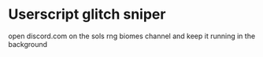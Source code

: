 # Userscript glitch sniper 
open discord.com on the sols rng biomes channel and keep it running in the background
